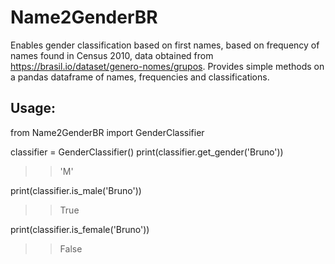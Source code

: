 # Name2GenderBR
Enables gender classification based on first names, based on frequency of names found in Census 2010, data obtained from https://brasil.io/dataset/genero-nomes/grupos.
Provides simple methods on a pandas dataframe of names, frequencies and classifications.

## Usage:
from Name2GenderBR import GenderClassifier

classifier = GenderClassifier()
print(classifier.get_gender('Bruno'))
>> 'M'

print(classifier.is_male('Bruno'))
>> True

print(classifier.is_female('Bruno'))
>> False